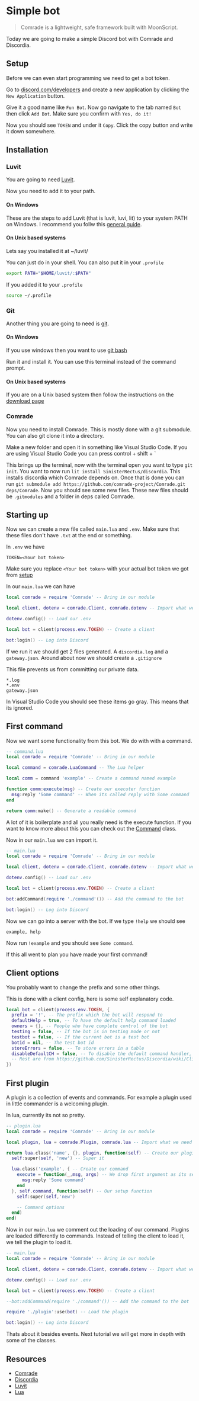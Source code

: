 
# Simple bot

> Comrade is a lightweight, safe framework built with MoonScript.

Today we are going to make a simple Discord bot with Comrade and Discordia.

## Setup

Before we can even start programming we need to get a bot token.

Go to [discord.com/developers](https://discord.com/developers) and create a new application by clicking the `New Application` button.

Give it a good name like `Fun Bot`. Now go navigate to the tab named `Bot` then click `Add Bot`. Make sure you confirm with `Yes, do it!`

Now you should see `TOKEN` and under it `Copy`. Click the copy button and write it down somewhere.

## Installation

### Luvit

You are going to need [Luvit](http://luvit.io/install.html).

Now you need to add it to your path.

#### On Windows

These are the steps to add Luvit (that is luvit, luvi, lit) to your system PATH on Windows. I recommend you follw this [general guide](https://bit.ly/2QfZ8Ii).

#### On Unix based systems

Lets say you installed it at ~/luvit/

You can just do in your shell. You can also put it in your `.profile`
```sh
export PATH="$HOME/luvit/:$PATH"
```

If you added it to your `.profile`
```sh
source ~/.profile
```

### Git

Another thing you are going to need is [git](https://git-scm.com/).

#### On Windows

If you use windows then you want to use [git bash](https://gitforwindows.org/)

Run it and install it. You can use this terminal instead of the command prompt.

#### On Unix based systems

If you are on a Unix based system then follow the instructions on the [download page](https://git-scm.com/download/linux)

### Comrade

Now you need to install Comrade. This is mostly done with a git submodule. You can also git clone it into a directory.

Make a new folder and open it in something like Visual Studio Code. If you are using Visual Studio Code you can press control + shift + `

This brings up the terminal, now with the terminal open you want to type `git init`. You want to now run `lit install SinisterRectus/discordia`. This installs discordia which Comrade depends on. Once that is done you can run `git submodule add https://github.com/comrade-project/Comrade.git deps/Comrade`. Now you should see some new files. These new files should be `.gitmodules` and a folder in deps called Comrade.

## Starting up

Now we can create a new file called `main.lua` and `.env`. Make sure that these files don't have `.txt` at the end or something.

In `.env` we have
```env
TOKEN=<Your bot token>
```
Make sure you replace `<Your bot token>` with your actual bot token we got from [setup](#setup)

In our `main.lua` we can have
```lua
local comrade = require 'Comrade' -- Bring in our module

local client, dotenv = comrade.Client, comrade.dotenv -- Import what we need from the module

dotenv.config() -- Load our .env

local bot = client(process.env.TOKEN) -- Create a client

bot:login() -- Log into Discord
```

If we run it we should get 2 files generated. A `discordia.log` and a `gateway.json`. Around about now we should create a `.gitignore`

This file prevents us from committing our private data.

```gitignore
*.log
*.env
gateway.json
```

In Visual Studio Code you should see these items go gray. This means that its ignored.

## First command

Now we want some functionality from this bot. We do with with a command.

```lua
-- command.lua
local comrade = require 'Comrade' -- Bring in our module

local command = comrade.LuaCommand -- The Lua helper

local comm = command 'example' -- Create a command named example

function comm:execute(msg) -- Create our executer function
  msg:reply 'Some command' -- When its called reply with Some command
end

return comm:make() -- Generate a readable command
```

A lot of it is boilerplate and all you really need is the execute function. If you want to know more about this you can check out the [Command](https://comrade-project.github.io/Comrade/classes/command.html) class.

Now in our `main.lua` we can import it.

```lua
-- main.lua
local comrade = require 'Comrade' -- Bring in our module

local client, dotenv = comrade.Client, comrade.dotenv -- Import what we need from the module

dotenv.config() -- Load our .env

local bot = client(process.env.TOKEN) -- Create a client

bot:addCommand(require './command'()) -- Add the command to the bot

bot:login() -- Log into Discord
```

Now we can go into a server with the bot. If we type `!help` we should see
```
example, help
```

Now run `!example` and you should see `Some command`.

If this all went to plan you have made your first command!

## Client options

You probably want to change the prefix and some other things.

This is done with a client config, here is some self explanatory code.

```lua
local bot = client(process.env.TOKEN, {
  prefix = '!', -- The prefix which the bot will respond to
  defaultHelp = true, -- To have the default help command loaded
  owners = {}, -- People who have complete control of the bot
  testing = false, -- If the bot is in testing mode or not
  testbot = false, -- If the current bot is a test bot
  botid = nil, -- The test bot id
  storeErrors = false, -- To store errors in a table
  disableDefaultCH = false, -- To disable the default command handler, mostly for custom prefixes
  -- Rest are from https://github.com/SinisterRectus/Discordia/wiki/Client-options
})
```

## First plugin

A plugin is a collection of events and commands. For example a plugin used in little commander is a welcoming plugin.

In lua, currently its not so pretty.

```lua
-- plugin.lua
local comrade = require 'Comrade' -- Bring in our module

local plugin, lua = comrade.Plugin, comrade.lua -- Import what we need

return lua.class('name', {}, plugin, function(self) -- Create our plugin
  self:super(self, 'new') -- Super it

  lua.class('example', { -- Create our command
    execute = function(_,msg, args) -- We drop first argument as its self
      msg:reply 'Some command'
    end
  }, self.command, function(self) -- Our setup function
    self:super(self,'new')

    -- Command options
  end)
end)
```

Now in our `main.lua` we comment out the loading of our command. Plugins are loaded differently to commands. Instead of telling the client to load it, we tell the plugin to load it.

```lua
-- main.lua
local comrade = require 'Comrade' -- Bring in our module

local client, dotenv = comrade.Client, comrade.dotenv -- Import what we need from the module

dotenv.config() -- Load our .env

local bot = client(process.env.TOKEN) -- Create a client

--bot:addCommand(require './command'()) -- Add the command to the bot

require './plugin':use(bot) -- Load the plugin

bot:login() -- Log into Discord
```

Thats about it besides events. Next tutorial we will get more in depth with some of the classes.

## Resources

* [Comrade](https://comrade-project.github.io/Comrade/index.html)
* [Discordia](https://github.com/SinisterRectus/Discordia/wiki)
* [Luvit](http://luvit.io/api/)
* [Lua](https://www.lua.org/manual/5.1/)

